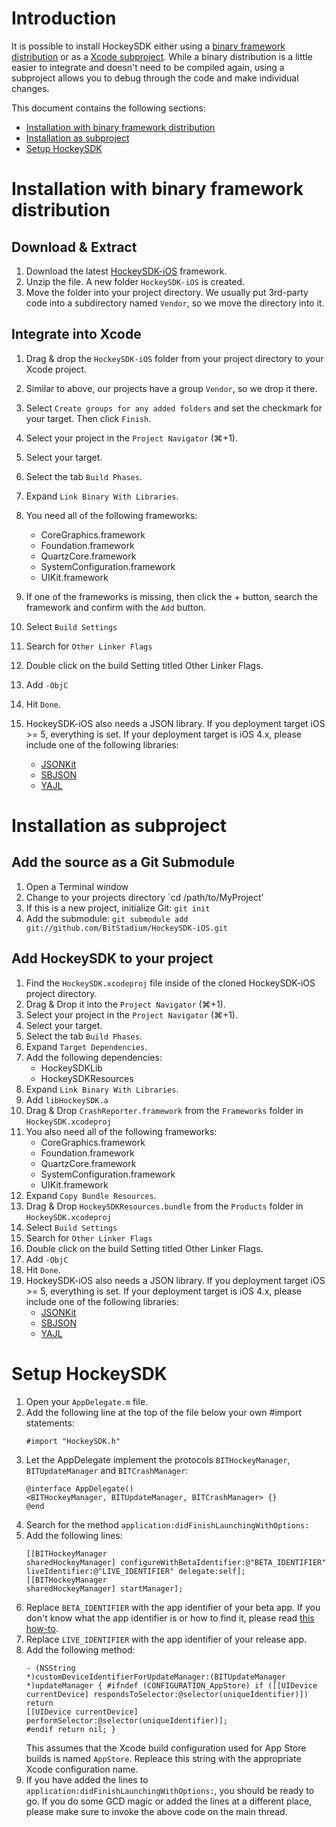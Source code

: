 
Introduction
============

It is possible to install HockeySDK either using a [binary framework distribution](#framework) or as a [Xcode subproject](#subproject). While a binary distribution is a little easier to integrate and doesn't need to be compiled again, using a subproject allows you to debug through the code and make individual changes.

This document contains the following sections:

- [Installation with binary framework distribution](#framework)
- [Installation as subproject](#subproject)
- [Setup HockeySDK](#setup)


<a id="framework"></a> 
Installation with binary framework distribution
===============================================

Download & Extract
------------------

1. Download the latest [HockeySDK-iOS](https://github.com/bitstadium/HockeySDK-iOS/downloads) framework.
2. Unzip the file. A new folder `HockeySDK-iOS` is created.
3. Move the folder into your project directory. We usually put 3rd-party code into a subdirectory named `Vendor`, so we move the directory into it.

Integrate into Xcode
--------------------

1. Drag & drop the `HockeySDK-iOS` folder from your project directory to your Xcode project.
2. Similar to above, our projects have a group `Vendor`, so we drop it there.
3. Select `Create groups for any added folders` and set the checkmark for your target. Then click `Finish`.
4. Select your project in the `Project Navigator` (⌘+1).
5. Select your target.
6. Select the tab `Build Phases`.
7. Expand `Link Binary With Libraries`.
8. You need all of the following frameworks:
	* CoreGraphics.framework
    * Foundation.framework
    * QuartzCore.framework
    * SystemConfiguration.framework
    * UIKit.framework    
    
9. If one of the frameworks is missing, then click the + button, search the framework and confirm with the `Add` button.
10. Select `Build Settings`
11. Search for `Other Linker Flags`
12. Double click on the build Setting titled Other Linker Flags.
13. Add `-ObjC`
14. Hit `Done`.
15. HockeySDK-iOS also needs a JSON library. If you deployment target iOS >= 5, everything is set. If your deployment target is iOS 4.x, please include one of the following libraries:
	* [JSONKit](https://github.com/johnezang/JSONKit)
	* [SBJSON](https://github.com/stig/json-framework)
	* [YAJL](https://github.com/gabriel/yajl-objc)


<a id="subproject"></a> 
Installation as subproject
==========================

Add the source as a Git Submodule
---------------------------------

1. Open a Terminal window
2. Change to your projects directory `cd /path/to/MyProject'
3. If this is a new project, initialize Git: `git init`
4. Add the submodule: `git submodule add git://github.com/BitStadium/HockeySDK-iOS.git`

Add HockeySDK to your project
-----------------------------

1. Find the `HockeySDK.xcodeproj` file inside of the cloned HockeySDK-iOS project directory.
2. Drag & Drop it into the `Project Navigator` (⌘+1).
3. Select your project in the `Project Navigator` (⌘+1).
4. Select your target.
5. Select the tab `Build Phases`.
6. Expand `Target Dependencies`.
7. Add the following dependencies:
	* HockeySDKLib
	* HockeySDKResources
8. Expand `Link Binary With Libraries`.
9. Add `libHockeySDK.a`
9. Drag & Drop `CrashReporter.framework` from the `Frameworks` folder in `HockeySDK.xcodeproj`
10. You also need all of the following frameworks:
	* CoreGraphics.framework
    * Foundation.framework
    * QuartzCore.framework
    * SystemConfiguration.framework
    * UIKit.framework
11. Expand `Copy Bundle Resources`.
12. Drag & Drop `HockeySDKResources.bundle` from the `Products` folder in `HockeySDK.xcodeproj`
13. Select `Build Settings`
14. Search for `Other Linker Flags`
15. Double click on the build Setting titled Other Linker Flags.
16. Add `-ObjC`
17. Hit `Done`.
18. HockeySDK-iOS also needs a JSON library. If you deployment target iOS >= 5, everything is set. If your deployment target is iOS 4.x, please include one of the following libraries:
	* [JSONKit](https://github.com/johnezang/JSONKit)
	* [SBJSON](https://github.com/stig/json-framework)
	* [YAJL](https://github.com/gabriel/yajl-objc)
	
<a id="setup"></a> 
Setup HockeySDK
===============

1. Open your `AppDelegate.m` file.
2. Add the following line at the top of the file below your own #import statements:<pre><code>#import "HockeySDK.h"</code></pre>
3. Let the AppDelegate implement the protocols `BITHockeyManager`, `BITUpdateManager` and `BITCrashManager`:<pre><code>@interface AppDelegate() &lt;BITHockeyManager, BITUpdateManager, BITCrashManager&gt; {}
@end</code></pre>
4. Search for the method `application:didFinishLaunchingWithOptions:`
5. Add the following lines:<pre><code>[[BITHockeyManager sharedHockeyManager] configureWithBetaIdentifier:@"BETA_IDENTIFIER" 
                                                        liveIdentifier:@"LIVE_IDENTIFIER"
                                                              delegate:self];
[[BITHockeyManager sharedHockeyManager] startManager];</code></pre>
6. Replace `BETA_IDENTIFIER` with the app identifier of your beta app. If you don't know what the app identifier is or how to find it, please read [this how-to](http://support.hockeyapp.net/kb/how-tos/how-to-find-the-app-identifier). 
7. Replace `LIVE_IDENTIFIER` with the app identifier of your release app.
8. Add the following method:<pre><code>- (NSString *)customDeviceIdentifierForUpdateManager:(BITUpdateManager *)updateManager {
\#ifndef (CONFIGURATION_AppStore)
  if ([[UIDevice currentDevice] respondsToSelector:@selector(uniqueIdentifier)])
    return [[UIDevice currentDevice] performSelector:@selector(uniqueIdentifier)];
\#endif
  return nil;
}</code></pre>This assumes that the Xcode build configuration used for App Store builds is named `AppStore`. Repleace this string with the appropriate Xcode configuration name.
9. If you have added the lines to `application:didFinishLaunchingWithOptions:`, you should be ready to go. If you do some GCD magic or added the lines at a different place, please make sure to invoke the above code on the main thread.
